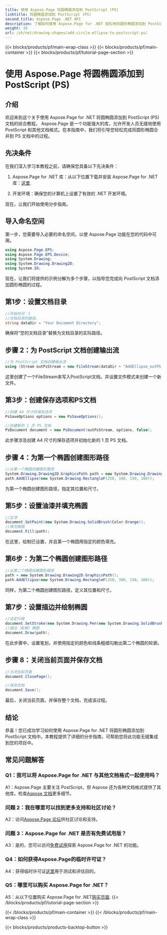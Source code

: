 ```yaml
---
title: 使用 Aspose.Page 将圆椭圆添加到 PostScript (PS)
linktitle: 将圆椭圆添加到 PostScript (PS)
second_title: Aspose.Page .NET API
description: 了解如何使用 Aspose.Page for .NET 轻松地将圆形椭圆添加到 PostScript (PS) 文档中。请按照我们的分步指南进行无缝集成。
weight: 10
url: /zh/net/drawing-shapes/add-circle-ellipse-to-postscript-ps/
---
```


{{< blocks/products/pf/main-wrap-class >}}
{{< blocks/products/pf/main-container >}}
{{< blocks/products/pf/tutorial-page-section >}}

# 使用 Aspose.Page 将圆椭圆添加到 PostScript (PS)

## 介绍

欢迎来到这个关于使用 Aspose.Page for .NET 将圆椭圆添加到 PostScript (PS) 文档的综合教程。 Aspose.Page 是一个功能强大的库，允许开发人员无缝地使用 PostScript 和其他文档格式。在本指南中，我们将引导您轻松完成将圆形椭圆合并到 PS 文档中的过程。

## 先决条件

在我们深入学习本教程之前，请确保您具备以下先决条件：

1.  Aspose.Page for .NET 库：从以下位置下载并安装 Aspose.Page for .NET 库：[这里](https://releases.aspose.com/page/net/).

2. 开发环境：确保您的计算机上设置了有效的 .NET 开发环境。

现在，让我们开始使用分步指南。

## 导入命名空间

第一步，您需要导入必要的命名空间，以使 Aspose.Page 功能在您的代码中可用。

```csharp
using Aspose.Page.EPS;
using Aspose.Page.EPS.Device;
using System.Drawing;
using System.Drawing.Drawing2D;
using System.IO;
```

现在，让我们将提供的示例分解为多个步骤，以指导您完成向 PostScript 文档添加圆形椭圆的过程。

## 第1步：设置文档目录

```csharp
//开始时间：1
//文档目录的路径。
string dataDir = "Your Document Directory";
```

确保将“您的文档目录”替换为文档目录的实际路径。

## 步骤 2：为 PostScript 文档创建输出流

```csharp
//为 PostScript 文档创建输出流
using (Stream outPsStream = new FileStream(dataDir + "AddEllipse_outPS.ps", FileMode.Create))
```

这里创建了一个FileStream来写入PostScript文档，并设置文件模式来创建一个新文件。

## 第3步：创建保存选项和PS文档

```csharp
//创建 A4 尺寸的保存选项
PsSaveOptions options = new PsSaveOptions();

//创建新的 1 页 PS 文档
PsDocument document = new PsDocument(outPsStream, options, false);
```

此步骤涉及创建 A4 尺寸的保存选项并初始化新的 1 页 PS 文档。

## 步骤 4：为第一个椭圆创建图形路径

```csharp
//从第一个椭圆创建图形路径
System.Drawing.Drawing2D.GraphicsPath path = new System.Drawing.Drawing2D.GraphicsPath();
path.AddEllipse(new System.Drawing.RectangleF(250, 100, 150, 100));
```

为第一个椭圆创建图形路径，指定其位置和尺寸。

## 第5步：设置油漆并填充椭圆

```csharp
//定漆
document.SetPaint(new System.Drawing.SolidBrush(Color.Orange));
//填充椭圆
document.Fill(path);
```

在这里，绘制已设置，并且第一个椭圆用指定的颜色填充。

## 第6步：为第二个椭圆创建图形路径

```csharp
//从第二个椭圆创建图形路径
path = new System.Drawing.Drawing2D.GraphicsPath();
path.AddEllipse(new System.Drawing.RectangleF(250, 300, 150, 100));
```

同样，为第二个椭圆创建图形路径，定义其位置和尺寸。

## 第7步：设置描边并绘制椭圆

```csharp
//设定行程
document.SetStroke(new System.Drawing.Pen(new System.Drawing.SolidBrush(Color.Red), 3));
//描边（轮廓）椭圆
document.Draw(path);
```

在此步骤中，设置笔划，并使用指定的颜色和线条粗细勾勒出第二个椭圆的轮廓。

## 步骤 8：关闭当前页面并保存文档

```csharp
//关闭当前页面
document.ClosePage();

//保存文档
document.Save();
```

最后，关闭当前页面，并保存整个文档，完成该过程。

## 结论

恭喜！您已成功学习如何使用 Aspose.Page for .NET 将圆形椭圆添加到 PostScript 文档中。本教程提供了详细的分步指南，可帮助您将此功能无缝集成到您的项目中。

## 常见问题解答

### Q1：我可以将 Aspose.Page for .NET 与其他文档格式一起使用吗？

 A1：Aspose.Page 主要关注 PostScript，但 Aspose 还为各种文档格式提供了其他库。检查[Aspose 文档](https://reference.aspose.com/page/net/)更多细节。

### 问题 2：我在哪里可以找到更多支持和社区讨论？

 A2：访问[Aspose.Page 论坛](https://forum.aspose.com/c/page/39)供社区讨论和支持。

### 问题 3：Aspose.Page for .NET 是否有免费试用版？

 A3：是的，您可以访问[免费试用](https://releases.aspose.com/)探索 Aspose.Page for .NET 的功能。

### Q4：如何获得Aspose.Page的临时许可证？

 A4：获得临时许可证[这里](https://purchase.aspose.com/temporary-license/)用于测试和评估目的。

### Q5：哪里可以购买 Aspose.Page for .NET？

 A5：从以下位置购买 Aspose.Page for .NET[购买页面](https://purchase.aspose.com/buy).
{{< /blocks/products/pf/tutorial-page-section >}}

{{< /blocks/products/pf/main-container >}}
{{< /blocks/products/pf/main-wrap-class >}}

{{< blocks/products/products-backtop-button >}}
